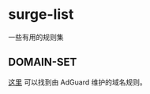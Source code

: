 # surge-list

一些有用的规则集

## DOMAIN-SET

[这里](https://github.com/geekdada/surge-list/tree/master/domain-set) 可以找到由 AdGuard 维护的域名规则。